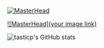 [![MasterHead]((https://media.discordapp.net/attachments/1379694314988503040/1379694341005774929/premium_photo-1748882648048-1103b6963a3d.png?ex=68412bfc&is=683fda7c&hm=f52ce31c3315c5727f06234e3421e5baf066d1b167962c3d291608dfdc70ef02&=&format=webp&quality=lossless&width=1094&height=725))]((https://github.com/tasticp))



[![MasterHead](your image link)](https://github.com/tasticp)

![tasticp's GitHub stats](https://github-readme-stats.vercel.app/api?username=tasticp&theme=ambient_gradient&show_icons=true)
